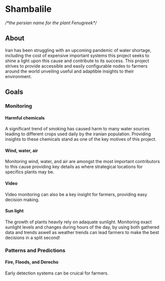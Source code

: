 # Shambalile

*/\*the persian name for the plant Fenugreek\*/*

## About

Iran has been struggling with an upcoming pandemic of water shortage, including the cost of expensive important systems this project seeks to shine a light upon this cause and contribute to its success. This project strives to provide accessible and easily configurable nodes to farmers around the world unveiling useful and adaptible insights to their environment.

## Goals

### Monitoring

#### Harmful chemicals

A significant trend of smoking has caused harm to many water sources leading to different crops used daily by the iranian population. Providing insights to these chemicals stand as one of the key motives of this project.

#### Wind, water, air

Monitoring wind, water, and air are amongst the most important contributors to this cause providing key details as where strategical locations for specifics plants may be. 

#### Video

Video monitoring can also be a key insight for farmers, providing easy decision making.

#### Sun light

The growth of plants heavily rely on adaquate sunlight. Monitoring exact sunlight levels and changes during hours of the day, by using both gathered data and trends aswell as weather trends can lead farmers to make the best decisions in a split second!

### Patterns and Predictions

#### Fire, Floods, and Derecho 

Early detection systems can be cruical for farmers. 
